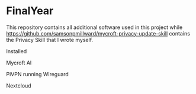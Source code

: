 # FinalYear
This repository contains all additional software used in this project while https://github.com/samsonpmillward/mycroft-privacy-update-skill contains the Privacy Skill that I wrote myself.

Installed

Mycroft AI

PiVPN running Wireguard

Nextcloud
